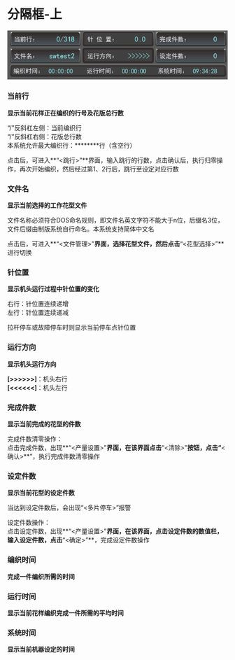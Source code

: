 # 分隔框-上

![](../.gitbook/assets/fen-ge-kuang-shang.png)

### **当前行**

**显示当前花样正在编织的行号及花版总行数**

“/”反斜杠左侧：当前编织行  
“/”反斜杠右侧：花版总行数  
本系统允许最大编织行：\*\*\***\***行（含空行）

点击后，可进入**“&lt;跳行&gt;”**界面，输入跳行的行数，点击确认后，执行归零操作，再次开始编织，然后经过第1、2行后，跳行至设定对应行数

### 文件名

**显示当前选择的工作花型文件**

文件名称必须符合DOS命名规则，即文件名英文字符不能大于n位，后缀名3位，文件后缀由制版系统自行命名。本系统支持简体中文名

点击后，可进入**“&lt;文件管理&gt;”**界面，选择花型文件，然后点击**“&lt;花型选择&gt;”**进行切换

### 针位置

**显示机头运行过程中针位置的变化**

右行：针位置连续递增  
左行：针位置连续递减

拉杆停车或故障停车时则显示当前停车点针位置

### 运行方向

**显示机头运行方向**

**\[&gt;&gt;&gt;&gt;&gt;&gt;\]**：机头右行  
**\[&lt;&lt;&lt;&lt;&lt;&lt;\]**：机头左行

### 完成件数

**显示当前完成的花型的件数**

完成件数清零操作：  
点击完成件数，出现**“&lt;产量设置&gt;”**界面，在该界面点击**“&lt;清除&gt;”**按钮，点击“**&lt;确认&gt;**”，执行完成件数清零操作

### 设定件数

**显示当前花型的设定件数**

当达到设定件数后，会出现“&lt;多片停车&gt;”报警

设定件数操作：  
点击设定件数，出现**“&lt;产量设置&gt;”**界面，在该界面，点击设定件数的数值栏，输入设定件数，点击**“&lt;确定&gt;”**，完成设定件数操作

### 编织时间

**完成一件编织所需的时间**

### 运行时间

**显示当前花样编织完成一件所需的平均时间**

### 系统时间

**显示当前机器设定的时间**



